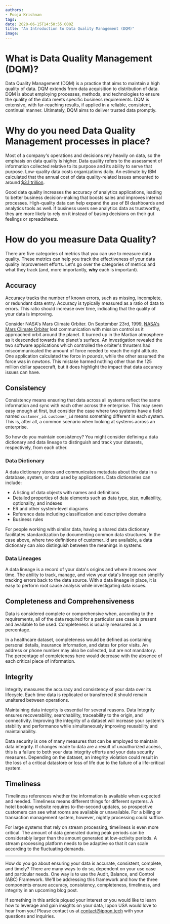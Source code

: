 ```yaml
---
authors:
- Pooja Krishnan
tags:
date: 2020-06-15T14:50:55.000Z
title: "An Introduction to Data Quality Management (DQM)"
image:
---
```


# What is Data Quality Management (DQM)?
Data Quality Management (DQM) is a practice that aims to maintain a high quality of data. DQM extends from data acquisition to distribution of data. DQM is about employing processes, methods, and technologies to ensure the quality of the data meets specific business requirements. DQM is extensive, with far-reaching results, if applied in a reliable, consistent, continual manner. Ultimately, DQM aims to deliver trusted data promptly.

# Why do you need Data Quality Management processes in place?
Most of a company's operations and decisions rely heavily on data, so the emphasis on data quality is higher. Data quality refers to the assessment of information collected relative to its purpose and its ability to serve that purpose. Low-quality data costs organizations daily. An estimate by IBM calculated that the annual cost of data quality-related issues amounted to around [$3.1 trillion](https://www.ibmbigdatahub.com/infographic/four-vs-big-data).

Good data quality increases the accuracy of analytics applications, leading to better business decision-making that boosts sales and improves internal processes. High-quality data can help expand the use of BI dashboards and analytics tools as well. If business users see analytics data as trustworthy, they are more likely to rely on it instead of basing decisions on their gut feelings or spreadsheets.

# How do you measure Data Quality?
There are five categories of metrics that you can use to measure data quality. These metrics can help you track the effectiveness of your data quality improvement efforts. Let's go over the categories of metrics and what they track (and, more importantly, **why** each is important).

## Accuracy
Accuracy tracks the number of known errors, such as missing, incomplete, or redundant data entry. Accuracy is typically measured as a ratio of data to errors. This ratio should increase over time, indicating that the quality of your data is improving.

Consider NASA's Mars Climate Orbiter. On September 23rd, 1999, [NASA's Mars Climate Orbiter](https://www.wired.com/2010/11/1110mars-climate-observer-report/) lost communication with mission control as it approached orbit around the planet. It burned up in the Martian atmosphere as it descended towards the planet's surface. An investigation revealed the two software applications which controlled the orbiter's thrusters had miscommunicated the amount of force needed to reach the right altitude. One application calculated the force in *pounds*, while the other assumed the force was in *newtons*. This mistake harmed nothing other than the 125 million dollar spacecraft, but it does highlight the impact that data accuracy issues can have.

## Consistency
Consistency means ensuring that data across all systems reflect the same information and sync with each other across the enterprise. This may seem easy enough at first, but consider the case where two systems have a field named `customer_id`. `customer_id` means something different in each system. This is, after all, a common scenario when looking at systems across an enterprise.

So how do you maintain consistency? You might consider defining a data dictionary and data lineage to distinguish and track your datasets, respectively, from each other.

### Data Dictionary
A data dictionary stores and communicates metadata about the data in a database, system, or data used by applications. Data dictionaries can include:
* A listing of data objects with names and definitions
* Detailed properties of data elements such as data type, size, nullability, optionality, and indexes
* ER and other system-level diagrams
* Reference data including classification and descriptive domains
* Business rules

For people working with similar data, having a shared data dictionary facilitates standardization by documenting common data structures. In the case above, where two definitions of customer_id are available, a data dictionary can also distinguish between the meanings in systems.  

### Data Lineages
A data lineage is a record of your data's origins and where it moves over time. The ability to track, manage, and view your data's lineage can simplify tracking errors back to the data source. With a data lineage in place, it is easy to perform root cause analysis while investigating data issues.

## Completeness and Comprehensiveness
Data is considered complete or comprehensive when, according to the requirements, all of the data required for a particular use case is present and available to be used. Completeness is usually measured as a percentage.

In a healthcare dataset, completeness would be defined as containing personal details, insurance information, and dates for prior visits. An address or phone number may also be collected, but are not mandatory. The percentage of completeness here would decrease with the absence of each critical piece of information.

## Integrity
Integrity measures the accuracy and consistency of your data over its lifecycle.  Each time data is replicated or transferred it should remain unaltered between operations.

Maintaining data integrity is essential for several reasons. Data Integrity ensures recoverability, searchability, traceability to the origin, and connectivity. Improving the integrity of a dataset will increase your system's stability and performance while simultaneously improving reusability and maintainability.

Data security is one of many measures that can be employed to maintain data integrity.  If changes made to data are a result of unauthorized access, this is a failure to both your data integrity efforts and your data security measures. Depending on the dataset, an integrity violation could result in the loss of a critical datastore or loss of life due to the failure of a life-critical system.

## Timeliness
Timeliness references whether the information is available when expected and needed. Timeliness means different things for different systems. A hotel booking website requires to-the-second updates, so prospective customers can see what rooms are available or unavailable. For a billing or transaction management system, however, nightly processing could suffice.

For large systems that rely on stream processing, timeliness is even more critical. The amount of data generated during peak periods can be considerably larger than the amount generated at low-activity periods. A stream processing platform needs to be adaptive so that it can scale according to the fluctuating demands.

---

How do you go about ensuring your data is accurate, consistent, complete, and timely? There are many ways to do so, dependent on your use case and particular needs. One way is to use the Audit, Balance, and Control (ABC) Framework. We'll be addressing this framework and how the three components ensure accuracy, consistency, completeness, timeliness, and integrity in an upcoming blog post.

If something in this article piqued your interest or you would like to learn how to leverage and gain insights on your data, Ippon USA would love to hear from you! Please contact us at contact@ippon.tech with your questions and inquiries.
